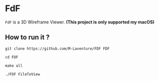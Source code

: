 # FdF

`FdF` is a 3D Wireframe Viewer. **(This project is only supported my macOS)**

## How to run it ?

`git clone https://github.com/M-Laventure/FDF FDF`

`cd FDF `

`make all`

`./FDF FileToView`
